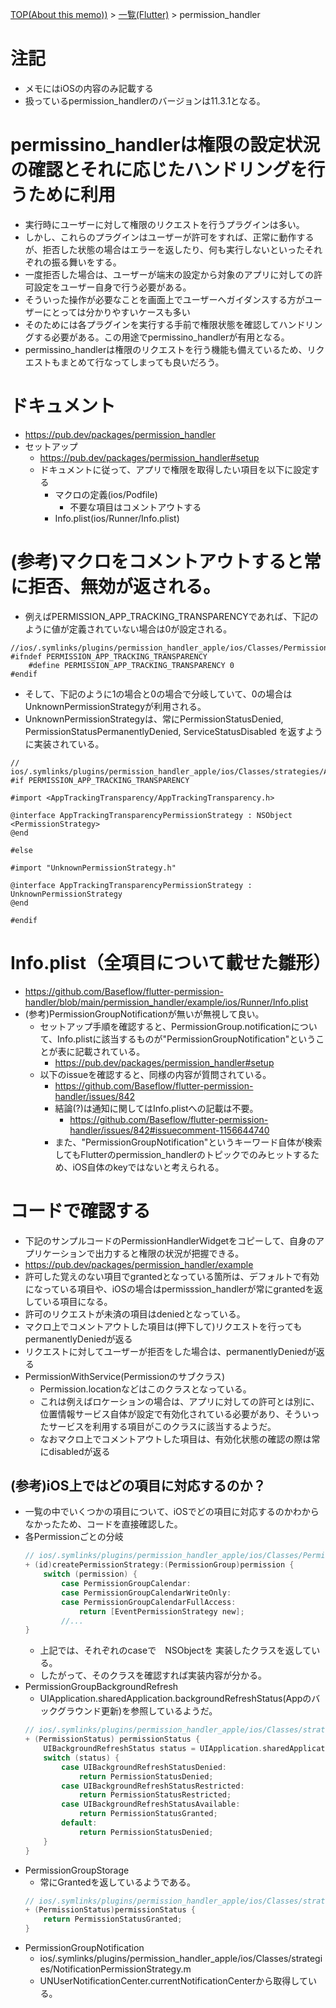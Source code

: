 [TOP(About this memo))](../README.md) > [一覧(Flutter)](./README.md) > permission_handler


# 注記
* メモにはiOSの内容のみ記載する
* 扱っているpermission_handlerのバージョンは11.3.1となる。

# permissino_handlerは権限の設定状況の確認とそれに応じたハンドリングを行うために利用
* 実行時にユーザーに対して権限のリクエストを行うプラグインは多い。
* しかし、これらのプラグインはユーザーが許可をすれば、正常に動作するが、拒否した状態の場合はエラーを返したり、何も実行しないといったそれぞれの振る舞いをする。
* 一度拒否した場合は、ユーザーが端末の設定から対象のアプリに対しての許可設定をユーザー自身で行う必要がある。
* そういった操作が必要なことを画面上でユーザーへガイダンスする方がユーザーにとっては分かりやすいケースも多い
* そのためには各プラグインを実行する手前で権限状態を確認してハンドリングする必要がある。この用途でpermissino_handlerが有用となる。
* permissino_handlerは権限のリクエストを行う機能も備えているため、リクエストもまとめて行なってしまっても良いだろう。

# ドキュメント
* https://pub.dev/packages/permission_handler
* セットアップ
    * https://pub.dev/packages/permission_handler#setup
    * ドキュメントに従って、アプリで権限を取得したい項目を以下に設定する
        * マクロの定義(ios/Podfile)
            * 不要な項目はコメントアウトする
        * Info.plist(ios/Runner/Info.plist)

# (参考)マクロをコメントアウトすると常に拒否、無効が返される。
* 例えばPERMISSION_APP_TRACKING_TRANSPARENCYであれば、下記のように値が定義されていない場合は0が設定される。
```
//ios/.symlinks/plugins/permission_handler_apple/ios/Classes/PermissionHandlerEnums.h
#ifndef PERMISSION_APP_TRACKING_TRANSPARENCY
    #define PERMISSION_APP_TRACKING_TRANSPARENCY 0
#endif
```
* そして、下記のように1の場合と0の場合で分岐していて、0の場合はUnknownPermissionStrategyが利用される。
* UnknownPermissionStrategyは、常にPermissionStatusDenied, PermissionStatusPermanentlyDenied, ServiceStatusDisabled を返すように実装されている。
```
// ios/.symlinks/plugins/permission_handler_apple/ios/Classes/strategies/AppTrackingTransparencyPermissionStrategy.h
#if PERMISSION_APP_TRACKING_TRANSPARENCY

#import <AppTrackingTransparency/AppTrackingTransparency.h>

@interface AppTrackingTransparencyPermissionStrategy : NSObject <PermissionStrategy>
@end

#else

#import "UnknownPermissionStrategy.h"

@interface AppTrackingTransparencyPermissionStrategy : UnknownPermissionStrategy
@end

#endif
```

# Info.plist（全項目について載せた雛形）
* https://github.com/Baseflow/flutter-permission-handler/blob/main/permission_handler/example/ios/Runner/Info.plist
* (参考)PermissionGroupNotificationが無いが無視して良い。
    * セットアップ手順を確認すると、PermissionGroup.notificationについて、Info.plistに該当するものが"PermissionGroupNotification"ということが表に記載されている。
        * https://pub.dev/packages/permission_handler#setup
    * 以下のissueを確認すると、同様の内容が質問されている。
        * https://github.com/Baseflow/flutter-permission-handler/issues/842
        * 結論(?)は通知に関してはInfo.plistへの記載は不要。
            * https://github.com/Baseflow/flutter-permission-handler/issues/842#issuecomment-1156644740
        * また、"PermissionGroupNotification"というキーワード自体が検索してもFlutterのpermission_handlerのトピックでのみヒットするため、iOS自体のkeyではないと考えられる。


# コードで確認する
* 下記のサンプルコードのPermissionHandlerWidgetをコピーして、自身のアプリケーションで出力すると権限の状況が把握できる。
* https://pub.dev/packages/permission_handler/example
* 許可した覚えのない項目でgrantedとなっている箇所は、デフォルトで有効になっている項目や、iOSの場合はpermisssion_handlerが常にgrantedを返している項目になる。
* 許可のリクエストが未済の項目はdeniedとなっている。
* マクロ上でコメントアウトした項目は(押下して)リクエストを行ってもpermanentlyDeniedが返る
* リクエストに対してユーザーが拒否をした場合は、permanentlyDeniedが返る
* PermissionWithService(Permissionのサブクラス)
    * Permission.locationなどはこのクラスとなっている。
    * これは例えばロケーションの場合は、アプリに対しての許可とは別に、位置情報サービス自体が設定で有効化されている必要があり、そういったサービスを利用する項目がこのクラスに該当するようだ。
    * なおマクロ上でコメントアウトした項目は、有効化状態の確認の際は常にdisabledが返る
## (参考)iOS上ではどの項目に対応するのか？
* 一覧の中でいくつかの項目について、iOSでどの項目に対応するのかわからなかったため、コードを直接確認した。
* 各Permissionごとの分岐
    ```objectivec
    // ios/.symlinks/plugins/permission_handler_apple/ios/Classes/PermissionManager.m
    + (id)createPermissionStrategy:(PermissionGroup)permission {
        switch (permission) {
            case PermissionGroupCalendar:
            case PermissionGroupCalendarWriteOnly:
            case PermissionGroupCalendarFullAccess:
                return [EventPermissionStrategy new];
            //...
    }
    ```
    * 上記では、それぞれのcaseで　NSObject<PermissionStrategy>を 実装したクラスを返している。
    * したがって、そのクラスを確認すれば実装内容が分かる。
* PermissionGroupBackgroundRefresh
    * UIApplication.sharedApplication.backgroundRefreshStatus(Appのバックグラウンド更新)を参照しているようだ。
    ```objectivec
    // ios/.symlinks/plugins/permission_handler_apple/ios/Classes/strategies/BackgroundRefreshStrategy.m
    + (PermissionStatus) permissionStatus {
        UIBackgroundRefreshStatus status = UIApplication.sharedApplication.backgroundRefreshStatus;
        switch (status) {
            case UIBackgroundRefreshStatusDenied:
                return PermissionStatusDenied;
            case UIBackgroundRefreshStatusRestricted:
                return PermissionStatusRestricted;
            case UIBackgroundRefreshStatusAvailable:
                return PermissionStatusGranted;
            default:
                return PermissionStatusDenied;
        }
    }
    ```
* PermissionGroupStorage
    * 常にGrantedを返しているようである。
    ```objectivec
    // ios/.symlinks/plugins/permission_handler_apple/ios/Classes/strategies/StoragePermissionStrategy.m
    + (PermissionStatus)permissionStatus {
        return PermissionStatusGranted;
    }
    ```
* PermissionGroupNotification
    * ios/.symlinks/plugins/permission_handler_apple/ios/Classes/strategies/NotificationPermissionStrategy.m
    * UNUserNotificationCenter.currentNotificationCenterから取得している。

